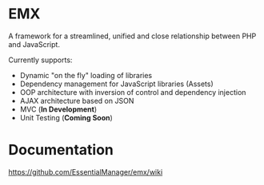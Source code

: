 EMX
===

A framework for a streamlined, unified and close relationship between PHP and JavaScript.

Currently supports:

* Dynamic "on the fly" loading of libraries
* Dependency management for JavaScript libraries (Assets)
* OOP architecture with inversion of control and dependency injection
* AJAX architecture based on JSON
* MVC (__In Development__)
* Unit Testing (__Coming Soon__)

Documentation
===
https://github.com/EssentialManager/emx/wiki
